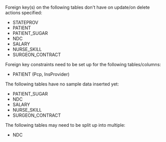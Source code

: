 Foreign key(s) on the following tables don't have on update/on delete actions specified:
* STATEPROV
* PATIENT
* PATIENT_SUGAR
* NDC
* SALARY
* NURSE_SKILL
* SURGEON_CONTRACT

Foreign key constraints need to be set up for the following tables/columns:
* PATIENT (Pcp, InsProvider)

The following tables have no sample data inserted yet:
* PATIENT_SUGAR
* NDC
* SALARY
* NURSE_SKILL
* SURGEON_CONTRACT

The following tables may need to be split up into multiple:
* NDC